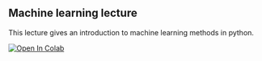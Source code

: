 ## Machine learning lecture

This lecture gives an introduction to machine learning methods in python.

[![Open In Colab](https://colab.research.google.com/assets/colab-badge.svg)](https://colab.research.google.com/github/jbkinney/24e_urp/blob/main/lecture_7/8_machine_learning.ipynb)
